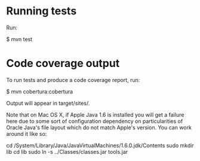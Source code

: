 # Running tests

Run:

  $ mvn test


# Code coverage output

To run tests and produce a code coverage report, run:

  $ mvn cobertura:cobertura

Output will appear in target/sites/.

Note that on Mac OS X, if Apple Java 1.6 is installed you will get a failure here due to some sort of configuration dependency on particularities of Oracle Java's file layout which do not match Apple's version.
You can work around it like so:

  cd /System/Library/Java/JavaVirtualMachines/1.6.0.jdk/Contents
  sudo mkdir lib
  cd lib
  sudo ln -s ../Classes/classes.jar tools.jar

